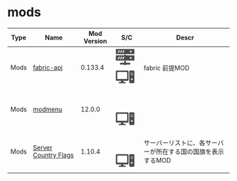 # mods

| Type | Name | Mod Version | S/C | Descr |
| --- | --- | --- | --- | --- |
| Mods | [fabric-api](https://www.curseforge.com/minecraft/mc-mods/fabric-api) | 0.133.4 | <img src="./docs/assets/sv.svg" style="height: 3em;" /> <img src="./docs/assets/pc.svg" style="height: 3em;" /> | fabric 前提MOD |
| Mods | [modmenu](https://modrinth.com/mod/modmenu) | 12.0.0 | <img src="data:image/png;base64,iVBORw0KGgoAAAANSUhEUgAAAAEAAAABCAYAAAAfFcSJAAAAC0lEQVQYV2NgAAIAAAUAAarVyFEAAAAASUVORK5CYII=" style="height: 3em;" /> <img src="./docs/assets/pc.svg" style="height: 3em;" /> | |
| Mods | [Server Country Flags](https://www.curseforge.com/minecraft/mc-mods/server-country-flags) | 1.10.4 | <img src="data:image/png;base64,iVBORw0KGgoAAAANSUhEUgAAAAEAAAABCAYAAAAfFcSJAAAAC0lEQVQYV2NgAAIAAAUAAarVyFEAAAAASUVORK5CYII=" style="height: 3em;" /> <img src="./docs/assets/pc.svg" style="height: 3em;" /> | サーバーリストに、各サーバーが所在する国の国旗を表示するMOD |
